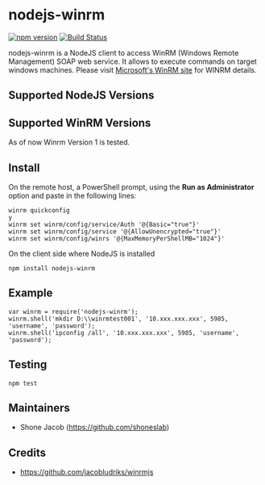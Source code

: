 # nodejs-winrm

[![npm version](https://badge.fury.io/js/nodejs-winrm.svg)](https://badge.fury.io/js/nodejs-winrm)
[![Build Status](https://travis-ci.org/shoneslab/nodejs-winrm.svg?branch=master)](https://travis-ci.org/shoneslab/nodejs-winrm)

nodejs-winrm is a NodeJS client to access WinRM (Windows Remote Management) SOAP web service. It allows to execute commands on target windows machines.
Please visit [Microsoft's WinRM site](http://msdn.microsoft.com/en-us/library/aa384426.aspx) for WINRM details.

## Supported NodeJS Versions

## Supported WinRM Versions

As of now Winrm Version 1 is tested.

## Install

On the remote host, a PowerShell prompt, using the __Run as Administrator__ option and paste in the following lines:

```
winrm quickconfig
y
winrm set winrm/config/service/Auth '@{Basic="true"}'
winrm set winrm/config/service '@{AllowUnencrypted="true"}'
winrm set winrm/config/winrs '@{MaxMemoryPerShellMB="1024"}'
```
On the client side where NodeJS is installed

`npm install nodejs-winrm`

## Example
```
var winrm = require('nodejs-winrm');
winrm.shell('mkdir D:\\winrmtest001', '10.xxx.xxx.xxx', 5985, 'username', 'password');
winrm.shell('ipconfig /all', '10.xxx.xxx.xxx', 5985, 'username', 'password');
```
## Testing

`npm test`

## Maintainers
* Shone Jacob (https://github.com/shoneslab)

## Credits
* https://github.com/jacobludriks/winrmjs
